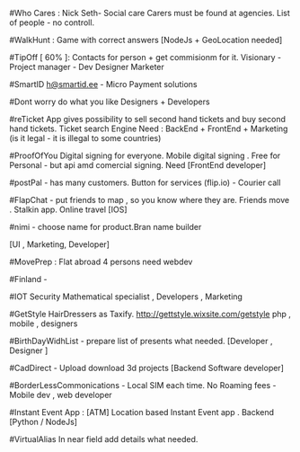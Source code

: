 #Who Cares :
Nick Seth- Social care 
Carers must be found at agencies. List of people - no controll.


#WalkHunt :
Game with correct answers [NodeJs + GeoLocation needed] 

#TipOff [ 60% ]: 
Contacts for person + get commisionm for it. 
Visionary - Project manager - Dev Designer Marketer

#SmartID
h@smartid.ee - Micro Payment solutions

#Dont worry do what you like
Designers + Developers

#reTicket
App gives possibility to sell second hand tickets and buy second hand tickets. Ticket search Engine
Need : BackEnd + FrontEnd + Marketing
(is it legal - it is illegal to some countries)

#ProofOfYou
Digital signing for everyone. Mobile digital signing . Free for Personal - but api amd comercial signing. Need [FrontEnd developer]

#postPal - has many customers. Button for services (flip.io) - Courier call

#FlapChat - put friends to map , so you know where they are. Friends move . Stalkin app. Online travel [IOS]

#nimi - choose name for product.Bran name builder

[UI , Marketing, Developer]

#MovePrep : Flat abroad 
4 persons need webdev

#Finland - 

#IOT Security
Mathematical specialist , Developers , Marketing

#GetStyle
HairDressers as Taxify. http://gettstyle.wixsite.com/getstyle
php , mobile , designers

#BirthDayWidhList - prepare list of presents what needed.
[Developer , Designer ]

#CadDirect - Upload download 3d projects [Backend Software developer]

#BorderLessCommonications - Local SIM each time. No Roaming fees - 
Mobile dev , web developer

#Instant Event App : [ATM]
Location based Instant Event app . Backend [Python / NodeJs] 

#VirtualAlias
In near field add details what needed.
